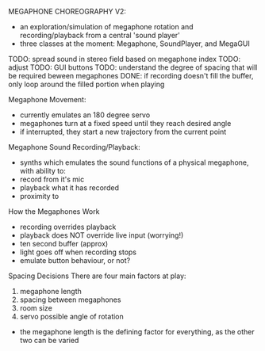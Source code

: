 MEGAPHONE CHOREOGRAPHY V2:
- an exploration/simulation of megaphone rotation and recording/playback from a central 'sound player'
- three classes at the moment: Megaphone, SoundPlayer, and MegaGUI

TODO: spread sound in stereo field based on megaphone index
TODO: adjust
TODO: GUI buttons
TODO: understand the degree of spacing that will be required beween megaphones
DONE: if recording doesn't fill the buffer, only loop around the filled portion when playing

Megaphone Movement:
- currently emulates an 180 degree servo
- megaphones turn at a fixed speed until they reach desired angle
- if interrupted, they start a new trajectory from the current point

Megaphone Sound Recording/Playback:
- synths which emulates the sound functions of a physical megaphone, with ability to:
- record from it's mic
- playback what it has recorded
- proximity to

How the Megaphones Work
- recording overrides playback
- playback does NOT override live input (worrying!)
- ten second buffer (approx)
- light goes off when recording stops
- emulate button behaviour, or not?

Spacing Decisions
There are four main factors at play:
1. megaphone length
2. spacing between megaphones
3. room size
4. servo possible angle of rotation
- the megaphone length is the defining factor for everything, as the other two can be varied

